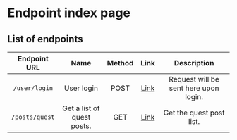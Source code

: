 # Endpoint index page

## List of endpoints

Endpoint URL | Name | Method | Link | Description
:---: | :---: | :---: | :---: | :---:
`/user/login` | User login | POST | [Link](/doc/endpoints/user_login.md) | Request will be sent here upon login.
`/posts/quest` | Get a list of quest posts. | GET | [Link](/endpoints/post_quest_list.md) | Get the quest post list.
